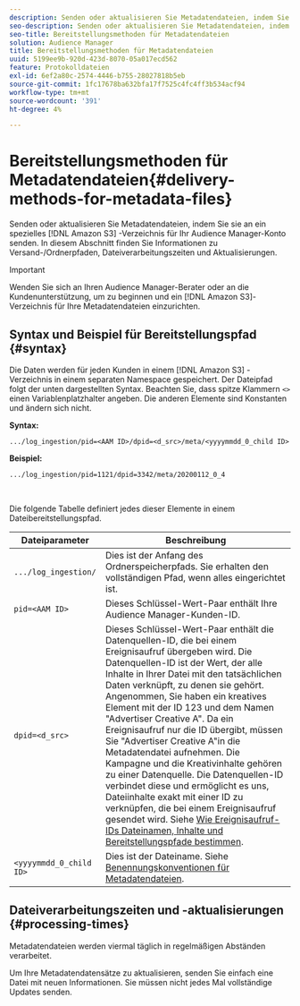 ```yaml
---
description: Senden oder aktualisieren Sie Metadatendateien, indem Sie sie an ein spezielles Amazon S3-Verzeichnis für Ihr Audience Manager-Konto senden. In diesem Abschnitt finden Sie Informationen zu Versand-/Ordnerpfaden, Dateiverarbeitungszeiten und Aktualisierungen.
seo-description: Senden oder aktualisieren Sie Metadatendateien, indem Sie sie an ein spezielles Amazon S3-Verzeichnis für Ihr Audience Manager-Konto senden. In diesem Abschnitt finden Sie Informationen zu Versand-/Ordnerpfaden, Dateiverarbeitungszeiten und Aktualisierungen.
seo-title: Bereitstellungsmethoden für Metadatendateien
solution: Audience Manager
title: Bereitstellungsmethoden für Metadatendateien
uuid: 5199ee9b-920d-423d-8070-05a017ecd562
feature: Protokolldateien
exl-id: 6ef2a80c-2574-4446-b755-28027818b5eb
source-git-commit: 1fc17678ba632bfa17f7525c4fc4ff3b534acf94
workflow-type: tm+mt
source-wordcount: '391'
ht-degree: 4%

---
```


# Bereitstellungsmethoden für Metadatendateien{#delivery-methods-for-metadata-files}

Senden oder aktualisieren Sie Metadatendateien, indem Sie sie an ein spezielles [!DNL Amazon S3] -Verzeichnis für Ihr Audience Manager-Konto senden. In diesem Abschnitt finden Sie Informationen zu Versand-/Ordnerpfaden, Dateiverarbeitungszeiten und Aktualisierungen.

>[!IMPORTANT]
>
> Wenden Sie sich an Ihren Audience Manager-Berater oder an die Kundenunterstützung, um zu beginnen und ein [!DNL Amazon S3]-Verzeichnis für Ihre Metadatendateien einzurichten.

## Syntax und Beispiel für Bereitstellungspfad {#syntax}

Die Daten werden für jeden Kunden in einem [!DNL Amazon S3] -Verzeichnis in einem separaten Namespace gespeichert. Der Dateipfad folgt der unten dargestellten Syntax. Beachten Sie, dass spitze Klammern `<>` einen Variablenplatzhalter angeben. Die anderen Elemente sind Konstanten und ändern sich nicht.

**Syntax:**

```
.../log_ingestion/pid=<AAM ID>/dpid=<d_src>/meta/<yyyymmdd_0_child ID>
```

**Beispiel:**

```
.../log_ingestion/pid=1121/dpid=3342/meta/20200112_0_4
```

<br>

Die folgende Tabelle definiert jedes dieser Elemente in einem Dateibereitstellungspfad.


| Dateiparameter | Beschreibung |
|---------|----------|
| `.../log_ingestion/` | Dies ist der Anfang des Ordnerspeicherpfads. Sie erhalten den vollständigen Pfad, wenn alles eingerichtet ist. |
| `pid=<AAM ID>` | Dieses Schlüssel-Wert-Paar enthält Ihre Audience Manager-Kunden-ID. |
| `dpid=<d_src>` | Dieses Schlüssel-Wert-Paar enthält die Datenquellen-ID, die bei einem Ereignisaufruf übergeben wird. Die Datenquellen-ID ist der Wert, der alle Inhalte in Ihrer Datei mit den tatsächlichen Daten verknüpft, zu denen sie gehört. </br> Angenommen, Sie haben ein kreatives Element mit der ID 123 und dem Namen &quot;Advertiser Creative A&quot;. Da ein Ereignisaufruf nur die ID übergibt, müssen Sie &quot;Advertiser Creative A&quot;in die Metadatendatei aufnehmen. Die Kampagne und die Kreativinhalte gehören zu einer Datenquelle. Die Datenquellen-ID verbindet diese und ermöglicht es uns, Dateiinhalte exakt mit einer ID zu verknüpfen, die bei einem Ereignisaufruf gesendet wird. Siehe [Wie Ereignisaufruf-IDs Dateinamen, Inhalte und Bereitstellungspfade bestimmen](/help/using/reporting/audience-optimization-reports/metadata-files-intro/metadata-file-overview.md#how-ids-shape-file-names). |
| `<yyyymmdd_0_child ID>` | Dies ist der Dateiname. Siehe [Benennungskonventionen für Metadatendateien](/help/using/reporting/audience-optimization-reports/metadata-files-intro/metadata-file-names.md). |

## Dateiverarbeitungszeiten und -aktualisierungen {#processing-times}

Metadatendateien werden viermal täglich in regelmäßigen Abständen verarbeitet.

Um Ihre Metadatendatensätze zu aktualisieren, senden Sie einfach eine Datei mit neuen Informationen. Sie müssen nicht jedes Mal vollständige Updates senden.
